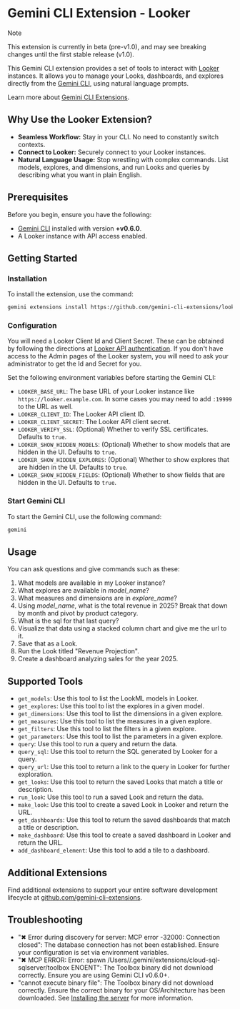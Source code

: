 # Gemini CLI Extension - Looker

> [!NOTE]
> This extension is currently in beta (pre-v1.0), and may see breaking changes until the first stable release (v1.0).

This Gemini CLI extension provides a set of tools to interact with [Looker](https://cloud.google.com/looker/docs) instances. It allows you to manage your Looks, dashboards, and explores directly from the [Gemini CLI](https://google-gemini.github.io/gemini-cli/), using natural language prompts.

Learn more about [Gemini CLI Extensions](https://github.com/google-gemini/gemini-cli/blob/main/docs/extension.md).

## Why Use the Looker Extension?

*   **Seamless Workflow:** Stay in your CLI. No need to constantly switch contexts.
*   **Connect to Looker:** Securely connect to your Looker instances.
*   **Natural Language Usage:** Stop wrestling with complex commands. List models, explores, and dimensions, and run Looks and queries by describing what you want in plain English.

## Prerequisites

Before you begin, ensure you have the following:

*   [Gemini CLI](https://github.com/google-gemini/gemini-cli) installed with version **+v0.6.0**.
*   A Looker instance with API access enabled.

## Getting Started

### Installation

To install the extension, use the command:

```bash
gemini extensions install https://github.com/gemini-cli-extensions/looker
```

### Configuration

You will need a Looker Client Id and Client Secret. These can be obtained by
following the directions at [Looker API authentication](https://cloud.google.com/looker/docs/api-auth#authentication_with_an_sdk). If you
don't have access to the Admin pages of the Looker system, you will need to ask
your administrator to get the Id and Secret for you.

Set the following environment variables before starting the Gemini CLI:

*   `LOOKER_BASE_URL`: The base URL of your Looker instance like
    `https://looker.example.com`. In some cases you may need to add `:19999` to
    the URL as well.
*   `LOOKER_CLIENT_ID`: The Looker API client ID.
*   `LOOKER_CLIENT_SECRET`: The Looker API client secret.
*   `LOOKER_VERIFY_SSL`: (Optional) Whether to verify SSL certificates. Defaults to `true`.
*   `LOOKER_SHOW_HIDDEN_MODELS`: (Optional) Whether to show models that are
    hidden in the UI. Defaults to `true`.
*   `LOOKER_SHOW_HIDDEN_EXPLORES`: (Optional) Whether to show explores that are
    hidden in the UI. Defaults to `true`.
*   `LOOKER_SHOW_HIDDEN_FIELDS`: (Optional) Whether to show fields that are
    hidden in the UI. Defaults to `true`.


### Start Gemini CLI

To start the Gemini CLI, use the following command:

```bash
gemini
```

## Usage
You can ask questions and give commands such as these:

1. What models are available in my Looker instance?
2. What explores are available in *model_name*?
3. What measures and dimensions are in *explore_name*?
4. Using *model_name*, what is the total revenue in 2025? Break that
   down by month and pivot by product category.
5. What is the sql for that last query?
6. Visualize that data using a stacked column chart and give me the url to it.
7. Save that as a Look.
8. Run the Look titled "Revenue Projection".
9. Create a dashboard analyzing sales for the year 2025.

## Supported Tools

* `get_models`: Use this tool to list the LookML models in Looker.
* `get_explores`: Use this tool to list the explores in a given model.
* `get_dimensions`: Use this tool to list the dimensions in a given explore.
* `get_measures`: Use this tool to list the measures in a given explore.
* `get_filters`: Use this tool to list the filters in a given explore.
* `get_parameters`: Use this tool to list the parameters in a given explore.
* `query`: Use this tool to run a query and return the data.
* `query_sql`: Use this tool to return the SQL generated by Looker for a query.
* `query_url`: Use this tool to return a link to the query in Looker for further exploration.
* `get_looks`: Use this tool to return the saved Looks that match a title or description.
* `run_look`: Use this tool to run a saved Look and return the data.
* `make_look`: Use this tool to create a saved Look in Looker and return the URL.
* `get_dashboards`: Use this tool to return the saved dashboards that match a title or description.
* `make_dashboard`: Use this tool to create a saved dashboard in Looker and return the URL.
* `add_dashboard_element`: Use this tool to add a tile to a dashboard.

## Additional Extensions

Find additional extensions to support your entire software development lifecycle at [github.com/gemini-cli-extensions](https://github.com/gemini-cli-extensions).

## Troubleshooting

* "✖ Error during discovery for server: MCP error -32000: Connection closed": The database connection has not been established. Ensure your configuration is set via environment variables.
* "✖ MCP ERROR: Error: spawn /Users/<USER>/.gemini/extensions/cloud-sql-sqlserver/toolbox ENOENT": The Toolbox binary did not download correctly. Ensure you are using Gemini CLI v0.6.0+.
* "cannot execute binary file": The Toolbox binary did not download correctly. Ensure the correct binary for your OS/Architecture has been downloaded. See [Installing the server](https://googleapis.github.io/genai-toolbox/getting-started/introduction/#installing-the-server) for more information.